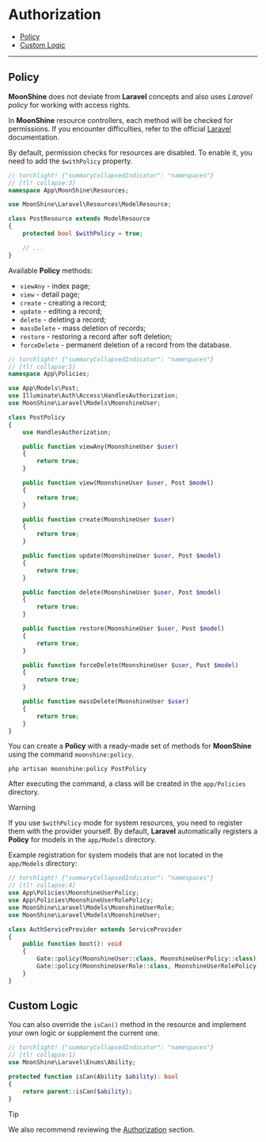 # Authorization

- [Policy](#policy)
- [Custom Logic](#is-can)

---

<a name="policy"></a>
## Policy

**MoonShine** does not deviate from **Laravel** concepts and also uses _Laravel policy_ for working with access rights.

In **MoonShine** resource controllers, each method will be checked for permissions.
If you encounter difficulties, refer to the official [Laravel](https://laravel.com/docs/authorization#creating-policies) documentation.

By default, permission checks for resources are disabled.
To enable it, you need to add the `$withPolicy` property.

```php
// torchlight! {"summaryCollapsedIndicator": "namespaces"}
// [tl! collapse:3]
namespace App\MoonShine\Resources;

use MoonShine\Laravel\Resources\ModelResource;

class PostResource extends ModelResource
{
    protected bool $withPolicy = true;

    // ...
}
```

Available **Policy** methods:
- `viewAny` - index page;
- `view` - detail page;
- `create` - creating a record;
- `update` - editing a record;
- `delete` - deleting a record;
- `massDelete` - mass deletion of records;
- `restore` - restoring a record after soft deletion;
- `forceDelete` - permanent deletion of a record from the database.

```php
// torchlight! {"summaryCollapsedIndicator": "namespaces"}
// [tl! collapse:5]
namespace App\Policies;

use App\Models\Post;
use Illuminate\Auth\Access\HandlesAuthorization;
use MoonShine\Laravel\Models\MoonshineUser;

class PostPolicy
{
    use HandlesAuthorization;

    public function viewAny(MoonshineUser $user)
    {
        return true;
    }

    public function view(MoonshineUser $user, Post $model)
    {
        return true;
    }

    public function create(MoonshineUser $user)
    {
        return true;
    }

    public function update(MoonshineUser $user, Post $model)
    {
        return true;
    }

    public function delete(MoonshineUser $user, Post $model)
    {
        return true;
    }

    public function restore(MoonshineUser $user, Post $model)
    {
        return true;
    }

    public function forceDelete(MoonshineUser $user, Post $model)
    {
        return true;
    }

    public function massDelete(MoonshineUser $user)
    {
        return true;
    }
}
```

You can create a **Policy** with a ready-made set of methods for **MoonShine** using the command `moonshine:policy`.

```shell
php artisan moonshine:policy PostPolicy
```

After executing the command, a class will be created in the `app/Policies` directory.

> [!WARNING]
> If you use `$withPolicy` mode for system resources,
> you need to register them with the provider yourself.
> By default, **Laravel** automatically registers a **Policy** for models in the `app/Models` directory.

Example registration for system models that are not located in the `app/Models` directory:

```php
// torchlight! {"summaryCollapsedIndicator": "namespaces"}
// [tl! collapse:4]
use App\Policies\MoonshineUserPolicy;
use App\Policies\MoonshineUserRolePolicy;
use MoonShine\Laravel\Models\MoonshineUserRole;
use MoonShine\Laravel\Models\MoonshineUser;

class AuthServiceProvider extends ServiceProvider
{
    public function boot(): void
    {
        Gate::policy(MoonshineUser::class, MoonshineUserPolicy::class);
        Gate::policy(MoonshineUserRole::class, MoonshineUserRolePolicy::class);
    }
}
```

<a name="is-can"></a>
## Custom Logic

You can also override the `isCan()` method in the resource and implement your own logic or supplement the current one.

```php
// torchlight! {"summaryCollapsedIndicator": "namespaces"}
// [tl! collapse:1]
use MoonShine\Laravel\Enums\Ability;

protected function isCan(Ability $ability): bool
{
    return parent::isCan($ability);
}
```

> [!TIP]
> We also recommend reviewing the [Authorization](/docs/{{version}}/security/authorization) section.
